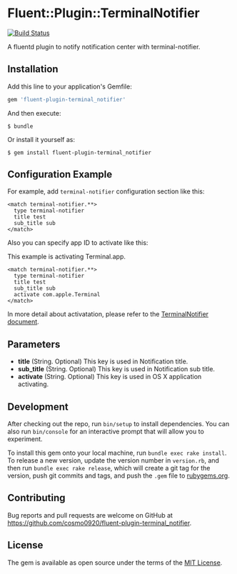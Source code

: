 # Fluent::Plugin::TerminalNotifier

[![Build Status](https://travis-ci.org/cosmo0920/fluent-plugin-terminal_notifier.svg?branch=master)](https://travis-ci.org/cosmo0920/fluent-plugin-terminal_notifier)

A fluentd plugin to notify notification center with terminal-notifier.

## Installation

Add this line to your application's Gemfile:

```ruby
gem 'fluent-plugin-terminal_notifier'
```

And then execute:

    $ bundle

Or install it yourself as:

    $ gem install fluent-plugin-terminal_notifier

## Configuration Example

For example, add `terminal-notifier` configuration section like this:

```
<match terminal-notifier.**>
  type terminal-notifier
  title test
  sub_title sub
</match>
```

Also you can specify app ID to activate like this:

This example is activating Terminal.app.

```
<match terminal-notifier.**>
  type terminal-notifier
  title test
  sub_title sub
  activate com.apple.Terminal
</match>
```

In more detail about activatation, please refer to the [TerminalNotifier document](https://github.com/julienXX/terminal-notifier/blob/f727ffdb19c91bd4f87d30274c12044ccea47fe2/README.markdown).

## Parameters

- **title** (String. Optional) This key is used in Notification title.
- **sub_title** (String. Optional) This key is used in Notification sub title.
- **activate** (String. Optional) This key is used in OS X application activating.

## Development

After checking out the repo, run `bin/setup` to install dependencies. You can also run `bin/console` for an interactive prompt that will allow you to experiment.

To install this gem onto your local machine, run `bundle exec rake install`. To release a new version, update the version number in `version.rb`, and then run `bundle exec rake release`, which will create a git tag for the version, push git commits and tags, and push the `.gem` file to [rubygems.org](https://rubygems.org).

## Contributing

Bug reports and pull requests are welcome on GitHub at https://github.com/cosmo0920/fluent-plugin-terminal_notifier.


## License

The gem is available as open source under the terms of the [MIT License](http://opensource.org/licenses/MIT).
